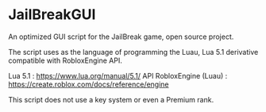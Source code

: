 # JailBreakGUI
An optimized GUI script for the JailBreak game, open source project.

The script uses as the language of programming the Luau, Lua 5.1 derivative compatible with RobloxEngine API.

Lua 5.1 : https://www.lua.org/manual/5.1/
API RobloxEngine (Luau) : https://create.roblox.com/docs/reference/engine

This script does not use a key system or even a Premium rank.

